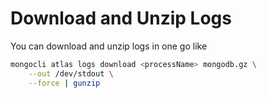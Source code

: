 # Download and Unzip Logs

You can download and unzip logs in one go like

```bash
mongocli atlas logs download <processName> mongodb.gz \
    --out /dev/stdout \
    --force | gunzip
```

